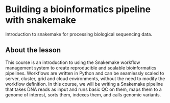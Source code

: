 # Building a bioinformatics pipeline with snakemake
Introduction to snakemake for processing biological sequencing data.
## About the lesson
This course is an introduction to using the Snakemake workflow management system to create reproducible and scalable bioinformatics pipelines. Workflows are written in Python and can be seamlessly scaled to server, cluster, grid and cloud environments, without the need to modify the workflow definition. In this course, we will be writing a Snakemake pipeline that takes DNA reads as input and runs basic QC on them, maps them to a genome of interest, sorts them, indexes them, and calls genomic variants.
